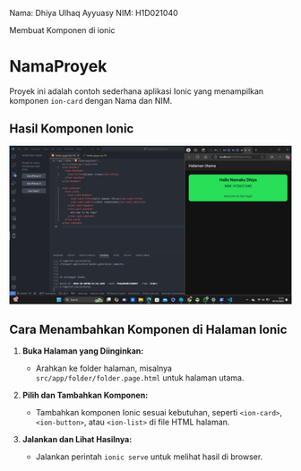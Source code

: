 Nama: Dhiya Ulhaq Ayyuasy
NIM: H1D021040


Membuat Komponen di ionic

# NamaProyek

Proyek ini adalah contoh sederhana aplikasi Ionic yang menampilkan komponen `ion-card` dengan Nama dan NIM.

## Hasil Komponen Ionic
![Screenshot Halaman Utama](nama.png)

## Cara Menambahkan Komponen di Halaman Ionic

1. **Buka Halaman yang Diinginkan:**
   - Arahkan ke folder halaman, misalnya `src/app/folder/folder.page.html` untuk halaman utama.

2. **Pilih dan Tambahkan Komponen:**
   - Tambahkan komponen Ionic sesuai kebutuhan, seperti `<ion-card>`, `<ion-button>`, atau `<ion-list>` di file HTML halaman.

3. **Jalankan dan Lihat Hasilnya:**
   - Jalankan perintah `ionic serve` untuk melihat hasil di browser.

